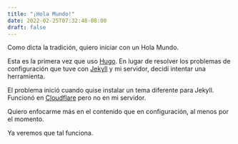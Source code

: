 ```yaml
---
title: "¡Hola Mundo!"
date: 2022-02-25T07:32:48-08:00
draft: false
---
```

Como dicta la tradición, quiero iniciar con un Hola Mundo.

Esta es la primera vez que uso [Hugo](https://gohugo.io). En lugar de resolver los problemas de configuración que tuve con [Jekyll](https://jekyllrb.com) y mi servidor, decidí intentar una herramienta.  

El problema inició cuando quise instalar un tema diferente para Jekyll. Funcionó en [Cloudflare](https://www.cloudflare.com) pero no en mi servidor.

Quiero enfocarme más en el contenido que en configuración, al menos por el momento.

Ya veremos que tal funciona.

